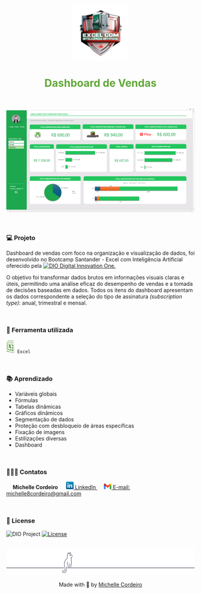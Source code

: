 <!-- Banner session -->
<p align="center">
  <img src="https://github.com/MichelleCordeiro/excel-ia-projetos/blob/main/assets/logo-excel-ia.png" alt="Logo Bootcamp Santander - Excel com Inteligência Artificial" width="150">
</p>


<!--About session-->
<h1 align="center" style="color:#62A738">Dashboard de Vendas</h1>

<br>

<p align="center">
  <img src="./dashboard.png" alt="Print do dashboard" width="800">
</p>

<br>

<!-- Infos session -->
<h3> 💻 Projeto</h3>

Dashboard de vendas com foco na organização e visualização de dados, foi desenvolvido no Bootcamp Santander - Excel com Inteligência Artificial oferecido pela <a href="https://digitalinnovation.one/"><img src="https://hermes.digitalinnovation.one/assets/diome/logo.svg" alt="DIO" tittle="Digital Innovation One" width="40"> Digital Innovation One.</a>

O objetivo foi transformar dados brutos em informações visuais claras e úteis, permitindo uma análise eficaz do desempenho de vendas e a tomada de decisões baseadas em dados.
Todos os itens do dashboard apresentam os dados correspondente a seleção do tipo de assinatura *(subscription type)*: anual, trimestral e mensal.

<br>


<!-- Tools session -->
<h3> 🚀 Ferramenta utilizada</h3>
<p align="left">
  <code><img width="22" height="35" src="../assets/xls-icon-3399.png" alt="Excel"> Excel</code>
</p>

<br>


<!-- Learnning session -->
<h3> 📚 Aprendizado </h3>

- Variáveis globais
- Fórmulas
- Tabelas dinâmicas
- Gráficos dinâmicos
- Segmentação de dados
- Proteção com desbloqueio de áreas específicas
- Fixação de imagens
- Estilizações diversas
- Dashboard

<br>


<!-- Contacts session -->
<h3> 👩🏼‍💻 Contatos </h3>

<p>
  <strong>&emsp; Michelle Cordeiro</strong> &emsp;

  <a href="https://www.linkedin.com/in/michelle-cordeiro/">
    <img src="https://github.com/MichelleCordeiro/MichelleCordeiro/blob/main/logos/linkedin.png?raw=true" alt="logo linkedin" width="20" /> LinkedIn
  </a> &emsp;

  <a href="michelle8cordeiro@gmail.com">
    <img src="https://github.com/MichelleCordeiro/MichelleCordeiro/blob/main/logos/gmail.png?raw=true" alt="logo gmail" width="20"/>
    E-mail: michelle8cordeiro@gmail.com
  </a>
</p>

<br>


<!-- Licences session -->
<h3 align="left"> 📝 License </h3>

<p>
  <img src="https://img.shields.io/static/v1?label=DIO&message=Education&color=489BDF&labelColor=202024" alt="DIO Project" />
  <a href="LICENSE"><img  src="https://img.shields.io/static/v1?label=License&message=MIT&color=489BDF&labelColor=202024" alt="License"></a>
</p>

<br>


<!--Footer session-->
<div align="center">
  <img src="https://github.com/MichelleCordeiro/excel-ia-projetos/blob/main/assets/gato_rodape.svg" height="70" />

Made with 💙 by <a href="https://www.linkedin.com/in/michelle-cordeiro/">Michelle Cordeiro</a>

</div>
